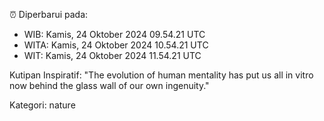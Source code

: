 ⏰ Diperbarui pada:
- WIB: Kamis, 24 Oktober 2024 09.54.21 UTC
- WITA: Kamis, 24 Oktober 2024 10.54.21 UTC
- WIT: Kamis, 24 Oktober 2024 11.54.21 UTC

Kutipan Inspiratif:
"The evolution of human mentality has put us all in vitro now behind the glass wall of our own ingenuity."


Kategori: nature

